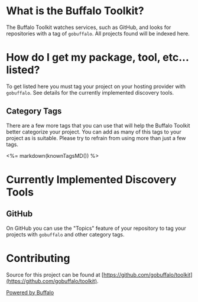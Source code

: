 # What is the Buffalo Toolkit?

The Buffalo Toolkit watches services, such as GitHub, and looks for repositories with a tag of `gobuffalo`. All projects found will be indexed here.

# How do I get my package, tool, etc... listed?

To get listed here you must tag your project on your hosting provider with `gobuffalo`. See details for the currently implemented discovery tools.

## Category Tags

There are a few more tags that you can use that will help the Buffalo Toolkit better categorize your project. You can add as many of this tags to your project as is suitable. Please try to refrain from using more than just a few tags.

<%= markdown(knownTagsMD()) %>

# Currently Implemented Discovery Tools

## GitHub

On GitHub you can use the "Topics" feature of your repository to tag your projects with `gobuffalo` and other category tags.

# Contributing

Source for this project can be found at [https://github.com/gobuffalo/toolkit](https://github.com/gobuffalo/toolkit).

[Powered by Buffalo](http://gobuffalo.io)
